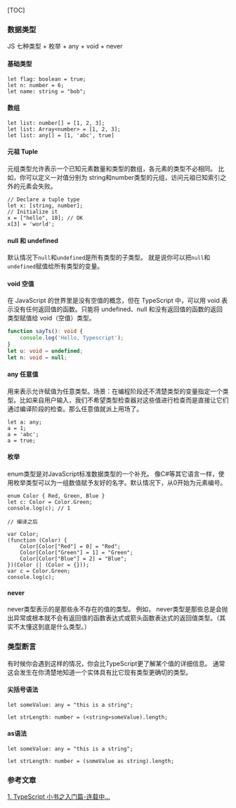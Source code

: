 [TOC]
### 数据类型

JS 七种类型 + 枚举 + any + void + never

#### 基础类型
```
let flag: boolean = true;
let n: number = 6;
let name: string = "bob";
```
#### 数组
```
let list: number[] = [1, 2, 3];
let list: Array<number> = [1, 2, 3];
let list: any[] = [1, 'abc', true]
```
#### 元祖 Tuple
元组类型允许表示一个已知元素数量和类型的数组，各元素的类型不必相同。 比如，你可以定义一对值分别为 string和number类型的元组，访问元祖已知索引之外的元素会失败。
```
// Declare a tuple type
let x: [string, number];
// Initialize it
x = ["hello", 10]; // OK
x[3] = 'world';
```
#### null 和 undefined
默认情况下`null`和`undefined`是所有类型的子类型。 就是说你可以把`null`和`undefined`赋值给所有类型的变量。

#### void 空值
在 JavaScript 的世界里是没有空值的概念，但在 TypeScript 中，可以用 void 表示没有任何返回值的函数。只能将 undefined、null 和没有返回值的函数的返回类型赋值给 void（空值）类型。
```typescript
function sayTs(): void {
    console.log('Hello, Typescript');
}
let u: void = undefined;
let n: void = null;
```
#### any 任意值
用来表示允许赋值为任意类型。场景：在编程阶段还不清楚类型的变量指定一个类型。比如来自用户输入，我们不希望类型检查器对这些值进行检查而是直接让它们通过编译阶段的检查。那么任意值就派上用场了。
```
let a: any;
a = 1;
a = 'abc';
a = true;
```
#### 枚举
enum类型是对JavaScript标准数据类型的一个补充。 像C#等其它语言一样，使用枚举类型可以为一组数值赋予友好的名字。默认情况下，从0开始为元素编号。
```
enum Color { Red, Green, Blue }
let c: Color = Color.Green;
console.log(c); // 1

// 编译之后

var Color;
(function (Color) {
    Color[Color["Red"] = 0] = "Red";
    Color[Color["Green"] = 1] = "Green";
    Color[Color["Blue"] = 2] = "Blue";
})(Color || (Color = {}));
var c = Color.Green;
console.log(c);
```

#### never
never类型表示的是那些永不存在的值的类型。 例如， never类型是那些总是会抛出异常或根本就不会有返回值的函数表达式或箭头函数表达式的返回值类型。（其实不太懂这到底是什么类型。）

### 类型断言
有时候你会遇到这样的情况，你会比TypeScript更了解某个值的详细信息。 通常这会发生在你清楚地知道一个实体具有比它现有类型更确切的类型。
#### 尖括号语法
```
let someValue: any = "this is a string";

let strLength: number = (<string>someValue).length;
```
#### as语法
```
let someValue: any = "this is a string";

let strLength: number = (someValue as string).length;
```

### 参考文章
[1. TypeScript 小书之入门篇-连载中...](https://juejin.im/post/5d1c0d12e51d45773e418ada)